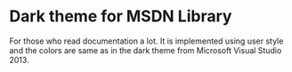# Dark theme for MSDN Library

For those who read documentation a lot.  It is implemented using user style and the colors are same as in the dark theme from Microsoft Visual Studio 2013.
